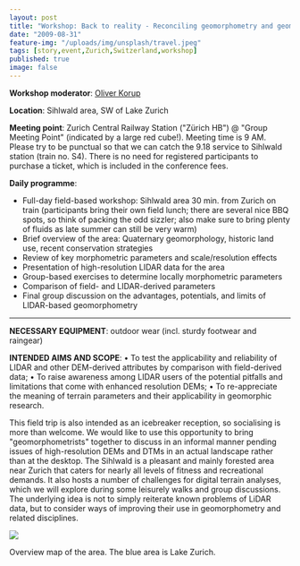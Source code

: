 ```yaml
---
layout: post
title: "Workshop: Back to reality - Reconciling geomorphometry and geomorphology in the field"
date: "2009-08-31"
feature-img: "/uploads/img/unsplash/travel.jpeg"
tags: [story,event,Zurich,Switzerland,workshop]
published: true
image: false
---
```


**Workshop moderator**: [Oliver Korup](http://www.wsl.ch/personal_homepages/korup/)

**Location**: Sihlwald area, SW of Lake Zurich

**Meeting point**: Zurich Central Railway Station ("Zürich HB") @ "Group Meeting Point" (indicated by a large red cube!). Meeting time is 9 AM. Please try to be punctual so that we can catch the 9.18 service to Sihlwald station (train no. S4). There is no need for registered participants to purchase a ticket, which is included in the conference fees.

**Daily programme**: 

- Full-day field-based workshop: Sihlwald area 30 min. from Zurich on train (participants bring their own field lunch; there are several nice BBQ spots, so think of packing the odd sizzler; also make sure to bring plenty of fluids as late summer can still be very warm)
- Brief overview of the area: Quaternary geomorphology, historic land use, recent conservation strategies
- Review of key morphometric parameters and scale/resolution effects
- Presentation of high-resolution LIDAR data for the area
- Group-based exercises to determine locally morphometric parameters
- Comparison of field- and LIDAR-derived parameters
- Final group discussion on the advantages, potentials, and limits of LIDAR-based geomorphometry

* * *

**NECESSARY EQUIPMENT**: outdoor wear (incl. sturdy footwear and raingear)

**INTENDED AIMS AND SCOPE**: • To test the applicability and reliability of LIDAR and other DEM-derived attributes by comparison with field-derived data; • To raise awareness among LIDAR users of the potential pitfalls and limitations that come with enhanced resolution DEMs; • To re-appreciate the meaning of terrain parameters and their applicability in geomorphic research.

This field trip is also intended as an icebreaker reception, so socialising is more than welcome. We would like to use this opportunity to bring "geomorphometrists" together to discuss in an informal manner pending issues of high-resolution DEMs and DTMs in an actual landscape rather than at the desktop. The Sihlwald is a pleasant and mainly forested area near Zurich that caters for nearly all levels of fitness and recreational demands. It also hosts a number of challenges for digital terrain analyses, which we will explore during some leisurely walks and group discussions. The underlying idea is not to simply reiterate known problems of LiDAR data, but to consider ways of improving their use in geomorphometry and related disciplines.

![](images/map_sihlwald.jpg)

Overview map of the area. The blue area is Lake Zurich.
